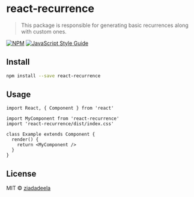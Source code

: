 # react-recurrence

> This package is responsible for generating basic recurrences along with custom ones.

[![NPM](https://img.shields.io/npm/v/react-recurrence.svg)](https://www.npmjs.com/package/react-recurrence) [![JavaScript Style Guide](https://img.shields.io/badge/code_style-standard-brightgreen.svg)](https://standardjs.com)

## Install

```bash
npm install --save react-recurrence
```

## Usage

```tsx
import React, { Component } from 'react'

import MyComponent from 'react-recurrence'
import 'react-recurrence/dist/index.css'

class Example extends Component {
  render() {
    return <MyComponent />
  }
}
```

## License

MIT © [ziadadeela](https://github.com/ziadadeela)
